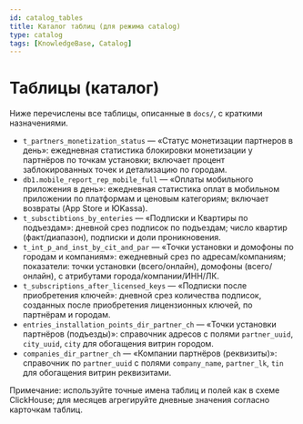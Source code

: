 ```yaml
---
id: catalog_tables
title: Каталог таблиц (для режима catalog)
type: catalog
tags: [KnowledgeBase, Catalog]
---
```


# Таблицы (каталог)

Ниже перечислены все таблицы, описанные в `docs/`, с краткими назначениями.

- `t_partners_monetization_status` — «Статус монетизации партнеров в день»: ежедневная статистика блокировки монетизации у партнёров по точкам установки; включает процент заблокированных точек и детализацию по городам.
- `db1.mobile_report_rep_mobile_full` — «Оплаты мобильного приложения в день»: ежедневная статистика оплат в мобильном приложении по платформам и ценовым категориям; включает возвраты (App Store и ЮKassa).
- `t_subsctibtions_by_enteries` — «Подписки и Квартиры по подъездам»: дневной срез подписок по подъездам; число квартир (факт/диапазон), подписки и доли проникновения.
 - `t_int_p_and_inst_by_cit_and_par` — «Точки установки и домофоны по городам и компаниям»: ежедневный срез по адресам/компаниям; показатели: точки установки (всего/онлайн), домофоны (всего/онлайн), с атрибутами города/компании/ИНН/ЛК.
- `t_subscriptions_after_licensed_keys` — «Подписки после приобретения ключей»: дневной срез количества подписок, созданных после приобретения лицензионных ключей, по партнёрам и городам.
 - `entries_installation_points_dir_partner_ch` — «Точки установки партнёров (подъезды)»: справочник адресов с полями `partner_uuid`, `city_uuid`, `city` для обогащения витрин городом.
 - `companies_dir_partner_ch` — «Компании партнёров (реквизиты)»: справочник по `partner_uuid` с полями `company_name`, `partner_lk`, `tin` для обогащения витрин реквизитами.

Примечание: используйте точные имена таблиц и полей как в схеме ClickHouse; для месяцев агрегируйте дневные значения согласно карточкам таблиц.



